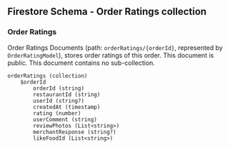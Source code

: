 ## Firestore Schema - Order Ratings collection

### Order Ratings

Order Ratings Documents (path: `orderRatings/{orderId}`, represented by `OrderRatingModel`), stores 
order ratings of this order. This document is public. This document contains no sub-collection.

```
orderRatings (collection)
    $orderId
        orderId (string)
        restaurantId (string)
        userId (string?)
        createdAt (timestamp)
        rating (number)
        userComment (string)
        reviewPhotos (List<string>)
        merchantResponse (string?)
        likeFoodId (List<string>)
```
